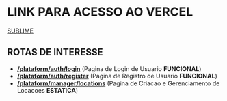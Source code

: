 # LINK PARA ACESSO AO VERCEL

[SUBLIME](sublime-front.vercel.app)
## ROTAS DE INTERESSE
- [**/plataform/auth/login**](sublime-front.vercel.app/plataform/auth/login) (Pagina de Login de Usuario **FUNCIONAL**)
- [**/plataform/auth/register**](sublime-front.vercel.app/plataform/auth/register) (Pagina de Registro de Usuario **FUNCIONAL**)
- [**/plataform/manager/locations**](sublime-front.vercel.app/plataform/auth/register) (Pagina de Criacao e Gerenciamento de Locacoes **ESTATICA**)
